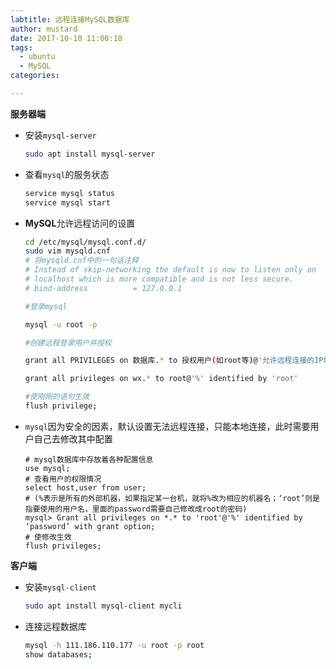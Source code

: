 ```yaml
---
labtitle: 远程连接MySQL数据库
author: mustard
date: 2017-10-10 11:00:18
tags: 
  - ubuntu
  - MySQL
categories:

---
```


**服务器端**

* 安装`mysql-server`

  ```bash
  sudo apt install mysql-server
  ```

* 查看`mysql`的服务状态

  ```bash
  service mysql status
  service mysql start
  ```

* **MySQL**允许远程访问的设置

  ```bash
  cd /etc/mysql/mysql.conf.d/
  sudo vim mysqld.cnf
  # 将mysqld.cnf中的一句话注释
  # Instead of skip-networking the default is now to listen only on
  # localhost which is more compatible and is not less secure.
  # bind-address          = 127.0.0.1

  #登录mysql

  mysql -u root -p

  #创建远程登录用户并授权

  grant all PRIVILEGES on 数据库.* to 授权用户(如root等)@'允许远程连接的IP地址' identified by '授权用户的密码';

  grant all privileges on wx.* to root@'%' identified by 'root'

  #使刚刚的语句生效
  flush privilege;
  ```

* `mysql`因为安全的因素，默认设置无法远程连接，只能本地连接，此时需要用户自己去修改其中配置

  ```mysql
  # mysql数据库中存放着各种配置信息
  use mysql;
  # 查看用户的权限情况
  select host,user from user;
  # (%表示是所有的外部机器，如果指定某一台机，就将%改为相应的机器名；‘root’则是指要使用的用户名，里面的password需要自己修改成root的密码)
  mysql> Grant all privileges on *.* to 'root'@'%' identified by ‘password’ with grant option;
  # 使修改生效
  flush privileges;
  ```


**客户端**

* 安装`mysql-client`

  ```bash
  sudo apt install mysql-client mycli
  ```

* 连接远程数据库

  ```bash
  mysql -h 111.186.110.177 -u root -p root
  show databases;
  ```



